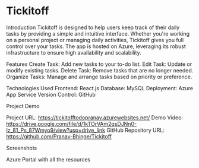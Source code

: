 # Tickitoff
Introduction
Tickitoff is designed to help users keep track of their daily tasks by providing a simple and intuitive interface. Whether you're working on a personal project or managing daily activities, Tickitoff gives you full control over your tasks. The app is hosted on Azure, leveraging its robust infrastructure to ensure high availability and scalability.

Features
Create Task: Add new tasks to your to-do list.
Edit Task: Update or modify existing tasks.
Delete Task: Remove tasks that are no longer needed.
Organize Tasks: Manage and arrange tasks based on priority or preference.

Technologies Used
Frontend: React.js
Database: MySQL
Deployment: Azure App Service
Version Control: GitHub

Project Demo

Project URL: https://tickitofftodopranav.azurewebsites.net/
Demo Video: https://drive.google.com/file/d/1kTOrVAm2qsDJNn0-Iz_81_Ps_87Wmyo9/view?usp=drive_link
GitHub Repository URL: https://github.com/Pranav-Bhinge/Tickitoff

Screenshots

Azure Portal with all the resources
